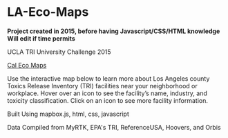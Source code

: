 # LA-Eco-Maps

**Project created in 2015, before having Javascript/CSS/HTML knowledge** **Will edit if time permits**

UCLA TRI University Challenge 2015

<a href = "https://www.ioes.ucla.edu/calecomaps/">Cal Eco Maps<a/>

Use the interactive map below to learn more about Los Angeles county Toxics Release Inventory
(TRI) facilities near your neighborhood or workplace. Hover over an icon to see the facility’s name,
industry, and toxicity classification. Click on an icon to see more facility information.

Built Using mapbox.js, html, css, javascript

Data Compiled from MyRTK, EPA's TRI, ReferenceUSA, Hoovers, and Orbis
